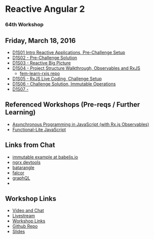 # Reactive Angular 2

### 64th Workshop

## Friday, March 18, 2016

* [D1S01 Intro Reactive Applications, Pre-Challenge Setup](https://livestream.com/accounts/4894689/events/4998207/videos/116140065)
* [D1S02 - Pre-Challenge Solution](https://livestream.com/accounts/4894689/events/4998207/videos/116142434)
* [D1S03 - Reactive Big Picture](https://livestream.com/accounts/4894689/events/4998207/videos/116144870)
* [D1S04 - Project Structure Walkthrough, Observables and RxJS](https://livestream.com/accounts/4894689/events/4998207/videos/116148966)
    * [fem-learn-rxjs repo](https://github.com/onehungrymind/fem-learn-rxjs)
* [D1S05 - RxJS Live Coding, Challenge Setup ](https://livestream.com/accounts/4894689/events/4998207/videos/116162240)
* [D1S06 - Challenge Solution, Immutable Operations](https://livestream.com/accounts/4894689/events/4998207/videos/116164594)
* [D1S07 - ]()

## Referenced Workshops (Pre-reqs / Further Learning) 

* [Asynchronous Programming in JavaScript (with Rx.js Observables)](https://frontendmasters.com/courses/asynchronous-javascript/)
* [Functional-Lite JavaScript](https://frontendmasters.com/courses/functional-js-lite/)

## Links from Chat

* [immutable example at babeljs.io](https://babeljs.io/repl/#?evaluate=true&presets=es2015%2Creact%2Cstage-0%2Cstage-1%2Cstage-2%2Cstage-3&experimental=true&loose=false&spec=false&playground=true&code=let%20items%20%3D%20%5B1%2C2%2C3%5D%3B%0A%0A%2F%2F%20add%0Avar%20newItems%20%3D%20%5B...items%2C%2030%5D%0A%0A%2F%2Fremove%0Avar%20filtered%20%3D%20newItems.filter(item%20%3D%3E%20item%20!%3D%3D%202)%3B%0A%0A%2F%2F%20udpate%0Avar%20things%20%3D%20%5B1%2C2%2C3%2C4%2C5%5D.map(num%20%3D%3E%20(%7Bid%3A%20num%7D))%3B%0Avar%20i%20%3D%20things.findIndex(item%20%3D%3E%20item.id%20%3D%3D%3D%202)%3B%0A%0Avar%20updated%20%3D%20%5B%0A%20%20...things.slice(0%2C%20i)%2C%0A%20%20%7Bid%3A%202%2C%20name%3A%20'sadfj'%7D%2C%0A%20%20...things.slice(i%20%2B%201)%0A%5D%3B%0A%0Avar%20state%20%3D%20%7Bapp%3A%20%7B%7D%2C%20items%3A%20%5B1%5D%7D%0A%0A%2F%2F%20add%0Avar%20newState%20%3D%20Object.assign(%7B%7D%2C%20state%2C%20%7Bthings%3A2%7D)%0A%0A%2F%2F%20udpate%0Avar%20newState%20%3D%20%7B%0A%20%20...state%2C%0A%20%20app%3A%202%0A%7D%3B%0A)
* [ngrx devtools](https://github.com/ngrx/devtools)
* [batarangle](https://github.com/rangle/batarangle)
* [falcor](https://netflix.github.io/falcor/)
* [graphQL](https://facebook.github.io/react/blog/2015/05/01/graphql-introduction.html)
* 

## Workshop Links


* [Video and Chat](https://frontendmasters.com/live-event/reactive-angular-2/)
* [Livestream](https://livestream.com/accounts/4894689/events/4998207)
* [Workshop Links](https://github.com/mrkd/frontend-masters-workshops/blob/master/frontend-masters-reactive-angular-2.md#reactive-angular-2)
* [Github Repo](https://github.com/onehungrymind/fem-ng2-ngrx-app)
* [Slides](https://frontendmasters.com/assets/resources/lukasruebbelke/reactive-angular-2.pdf)
